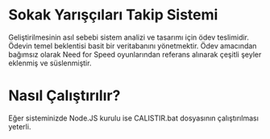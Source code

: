 # Sokak Yarışçıları Takip Sistemi
Geliştirilmesinin asıl sebebi sistem analizi ve tasarımı için ödev teslimidir. Ödevin temel beklentisi basit bir veritabanını yönetmektir.
Ödev amacından bağımsız olarak Need for Speed oyunlarından referans alınarak çeşitli şeyler eklenmiş ve süslenmiştir.

# Nasıl Çalıştırılır?
Eğer sisteminizde Node.JS kurulu ise CALISTIR.bat dosyasının çalıştırılması yeterli.

